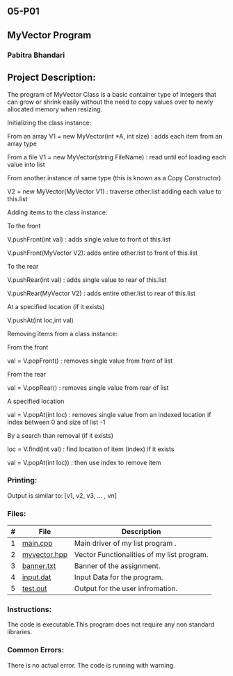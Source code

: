 ## 05-P01
## MyVector Program

### Pabitra Bhandari

## Project Description:
The program of MyVector Class is a basic container type of integers that can grow or shrink easily without the need to copy values over to newly allocated memory when resizing.

Initializing the class instance:

From an array
V1 = new MyVector(int *A, int size) : adds each item from an array type

From a file
V1 = new MyVector(string FileName) : read until eof loading each value into list

From another instance of same type (this is known as a Copy Constructor)

V2 = new MyVector(MyVector V1) : traverse other.list adding each value to this.list

Adding items to the class instance:


To the front

V.pushFront(int val) : adds single value to front of this.list

V.pushFront(MyVector V2): adds entire other.list to front of this.list


To the rear

V.pushRear(int val) : adds single value to rear of this.list

V.pushRear(MyVector V2) : adds entire other.list to rear of this.list

At a specified location (if it exists)

V.pushAt(int loc,int val)


Removing items from a class instance:

From the front

val = V.popFront() : removes single value from front of list

From the rear

val = V.popRear() : removes single value from rear of list

A specified location

val = V.popAt(int loc) : removes single value from an indexed location if index between 0 and size of list -1

By a search than removal (if it exists)

loc = V.find(int val) : find location of item (index) if it exists

val = V.popAt(int loc)) : then use index to remove item


### Printing:

Output is similar to: [v1, v2, v3, ... , vn]


### Files:

|   #   | File     | Description                      |
| :---: | -------- | -------------------------------- |
|   1   |[main.cpp](https://github.com/PabitraBhandari/2143-OOP-Bhandari/blob/main/Assigments/05-P01/main.cpp) | Main driver of my list program . |
|   2   | [myvector.hpp](https://github.com/PabitraBhandari/2143-OOP-Bhandari/blob/main/Assigments/05-P01/myvector.hpp)  | Vector Functionalities of my list program.|
| 3     | [banner.txt](https://github.com/PabitraBhandari/2143-OOP-Bhandari/blob/main/Assigments/05-P01/banner.txt) | Banner of the assignment.|
| 4     | [input.dat](https://github.com/PabitraBhandari/2143-OOP-Bhandari/blob/main/Assigments/05-P01/input.dat) |  Input Data for the program.|
 | 5 |    [test.out](https://github.com/PabitraBhandari/2143-OOP-Bhandari/blob/main/Assigments/05-P01/test.out) | Output for the user infromation.|

### Instructions:
The code is executable.This program does not require any non standard libraries.

### Common Errors:
There is no actual error. The code is running with warning. 


